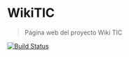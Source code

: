 # WikiTIC

> Página web del proyecto Wiki TIC

[![Build Status](https://travis-ci.org/wikitic/wikitic.github.io.svg?branch=develop)](https://travis-ci.org/wikitic/wikitic.github.io)
